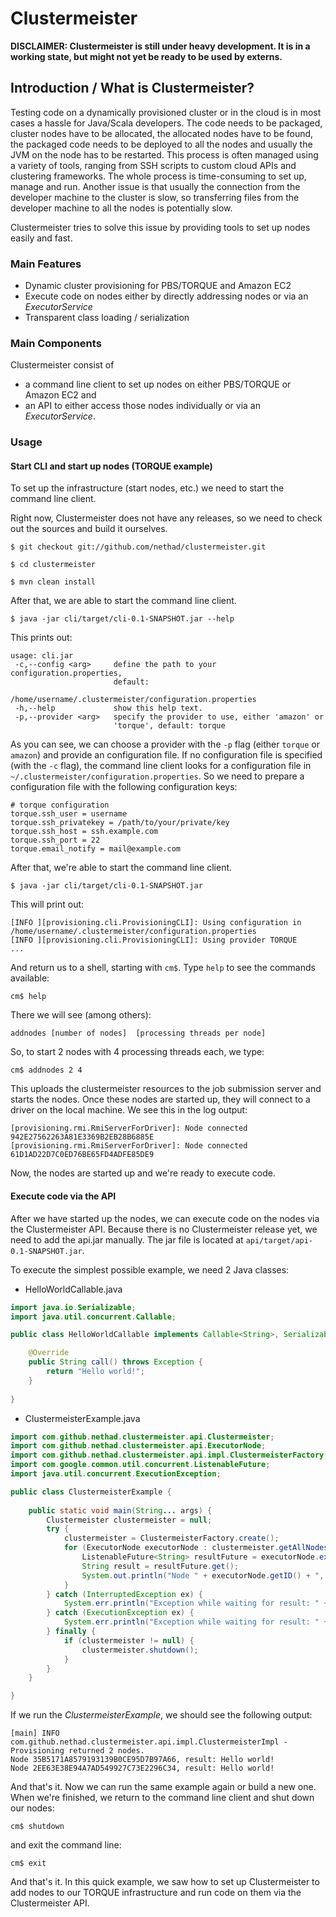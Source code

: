 # Clustermeister

**DISCLAIMER: Clustermeister is still under heavy development. It is in a working state, but might not yet be ready to be used by externs.**

## Introduction / What is Clustermeister?

Testing code on a dynamically provisioned cluster or in the cloud is in most cases a hassle for Java/Scala developers. The code needs to be packaged, cluster nodes have to be allocated, the allocated nodes have to be found, the packaged code needs to be deployed to all the nodes and usually the JVM on the node has to be restarted. This process is often managed using a variety of tools, ranging from SSH scripts to custom cloud APIs and clustering frameworks. The whole process is time-consuming to set up, manage and run. Another issue is that usually the connection from the developer machine to the cluster is slow, so transferring files from the developer machine to all the nodes is potentially slow. 

Clustermeister tries to solve this issue by providing tools to set up nodes easily and fast.

### Main Features

* Dynamic cluster provisioning for PBS/TORQUE and Amazon EC2
* Execute code on nodes either by directly addressing nodes or via an _ExecutorService_
* Transparent class loading / serialization

### Main Components

Clustermeister consist of 

* a command line client to set up nodes on either PBS/TORQUE or Amazon EC2
and 
* an API to either access those nodes individually or via an _ExecutorService_.

### Usage

#### Start CLI and start up nodes (TORQUE example)

To set up the infrastructure (start nodes, etc.) we need to start the command line client.

Right now, Clustermeister does not have any releases, so we need to check out the sources and build it ourselves.

`$ git checkout git://github.com/nethad/clustermeister.git`

`$ cd clustermeister`

`$ mvn clean install`

After that, we are able to start the command line client.

`$ java -jar cli/target/cli-0.1-SNAPSHOT.jar --help`

This prints out:

```
usage: cli.jar
 -c,--config <arg>     define the path to your configuration.properties,
                       default:
                       /home/username/.clustermeister/configuration.properties
 -h,--help             show this help text.
 -p,--provider <arg>   specify the provider to use, either 'amazon' or
                       'torque', default: torque
```

As you can see, we can choose a provider with the `-p` flag (either `torque` or `amazon`) and provide an configuration file. If no configuration file is specified (with the `-c` flag), the command line client looks for a configuration file in `~/.clustermeister/configuration.properties`. So we need to prepare a configuration file with the following configuration keys:

```
# torque configuration
torque.ssh_user = username
torque.ssh_privatekey = /path/to/your/private/key
torque.ssh_host = ssh.example.com
torque.ssh_port = 22
torque.email_notify = mail@example.com
```

After that, we're able to start the command line client.

`$ java -jar cli/target/cli-0.1-SNAPSHOT.jar`

This will print out:

```
[INFO ][provisioning.cli.ProvisioningCLI]: Using configuration in /home/username/.clustermeister/configuration.properties
[INFO ][provisioning.cli.ProvisioningCLI]: Using provider TORQUE
...
```

And return us to a shell, starting with `cm$`. Type `help` to see the commands available:

`cm$ help`

There we will see (among others):

`addnodes [number of nodes]  [processing threads per node]`

So, to start 2 nodes with 4 processing threads each, we type:

`cm$ addnodes 2 4`

This uploads the clustermeister resources to the job submission server and starts the nodes. Once these nodes are started up, they will connect to a driver on the local machine. We see this in the log output:

```
[provisioning.rmi.RmiServerForDriver]: Node connected 942E27562263A81E3369B2EB28B6885E
[provisioning.rmi.RmiServerForDriver]: Node connected 61D1AD22D7C0ED76BE65FD4ADFE85DE9
```

Now, the nodes are started up and we're ready to execute code.

#### Execute code via the API

After we have started up the nodes, we can execute code on the nodes via the Clustermeister API. Because there is no Clustermeister release yet, we need to add the api.jar manually. The jar file is located at `api/target/api-0.1-SNAPSHOT.jar`.

To execute the simplest possible example, we need 2 Java classes:

* HelloWorldCallable.java

```java
import java.io.Serializable;
import java.util.concurrent.Callable;

public class HelloWorldCallable implements Callable<String>, Serializable {

    @Override
    public String call() throws Exception {
        return "Hello world!";
    }
    
}
```

* ClustermeisterExample.java

```java
import com.github.nethad.clustermeister.api.Clustermeister;
import com.github.nethad.clustermeister.api.ExecutorNode;
import com.github.nethad.clustermeister.api.impl.ClustermeisterFactory;
import com.google.common.util.concurrent.ListenableFuture;
import java.util.concurrent.ExecutionException;

public class ClustermeisterExample {
    
    public static void main(String... args) {
        Clustermeister clustermeister = null;
        try {
            clustermeister = ClustermeisterFactory.create();
            for (ExecutorNode executorNode : clustermeister.getAllNodes()) {
                ListenableFuture<String> resultFuture = executorNode.execute(new HelloWorldCallable());
                String result = resultFuture.get();
                System.out.println("Node " + executorNode.getID() + ", result: " + result);
            }
        } catch (InterruptedException ex) {
            System.err.println("Exception while waiting for result: " + ex.getMessage());
        } catch (ExecutionException ex) {
            System.err.println("Exception while waiting for result: " + ex.getMessage());
        } finally {
            if (clustermeister != null) {
                clustermeister.shutdown();
            }
        }
    }

}
```

If we run the _ClustermeisterExample_, we should see the following output:

```
[main] INFO com.github.nethad.clustermeister.api.impl.ClustermeisterImpl - Provisioning returned 2 nodes.
Node 35B5171A8579193139B0CE95D7B97A66, result: Hello world!
Node 2EE63E38E94A7AD549927C73E2296C34, result: Hello world!
```

And that's it. Now we can run the same example again or build a new one. When we're finished, we return to the command line client and shut down our nodes:

`cm$ shutdown`

and exit the command line:

`cm$ exit`

And that's it. In this quick example, we saw how to set up Clustermeister to add nodes to our TORQUE infrastructure and run code on them via the Clustermeister API.
